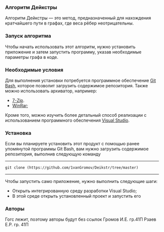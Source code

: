 ### Алгоритм Дейкстры

Алгоритм Дейкстры — это метод, предназначенный для нахождения кратчайшего пути в графах, где веса рёбер неотрицательны.

### Запуск алгоритма

Чтобы начать использовать этот алгоритм, нужно установить приложение и затем запустить программу, указав необходимые параметры графа в коде.

### Необходимые условия

Для выполнения установки потребуется программное обеспечение [Git Bash](https://git-scm.com/downloads), которое позволит загрузить содержимое репозитория. Также можно использовать архиватор, например:
- [7-Zip](https://www.7-zip.org/).
- [WinRar](https://best-rar.ru/?utm_source=direct&utm_medium=cpc&utm_campaign=winrar&utm_content=114240845&utm_term=---autotargeting&type=search&source=none&block=premium&pos=1&key=---autotargeting&campaign=114240845&name=DE%2C%20%28prapp%2C%20ucwinrar%29%2C%20%22ГК%22%20РФ%20new%20domain&name_lat=DE_prapp_ucwinrar_GK_RF_new_domain&retargeting=53014892315&ad=16495537123&phrase=53014892315&gbid=5491680008&device=desktop&region=47&region_name=Нижний%20Новгород&yclid=5373862461043638271);


Кроме того, можно изучить более детальный способ реализации с использованием программного обеспечения [Visual Studio](https://visualstudio.microsoft.com/ru/downloads).

### Установка

Если вы планируете установить этот продукт с помощью ранее упомянутой программы Git Bash, вам нужно загрузить содержимое репозитория, выполнив следующую команду

_____________________________________________________________
~~~
git clone (https://github.com/1vanGromov/Deikstr/tree/master)
~~~
_____________________________________________________________

Чтобы запустить само приложение, нужно выполнить следующие шаги:
- Открыть интегрированную среду разработки Visual Studio;
- В этой среде открыть установленный проект и запустить его


### Авторы
Гогс лежит, поэтому авторы будут без ссылок
Громов И.Е. гр.41П
Рзаев Е.Р. гр. 41П
